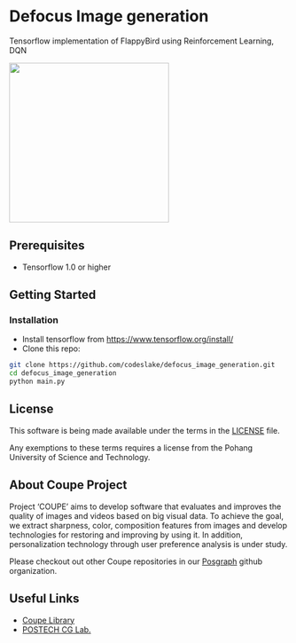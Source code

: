 
# Defocus Image generation
Tensorflow implementation of FlappyBird using Reinforcement Learning, DQN

<img src="./assets/merged_image.pgn" width="288">

## Prerequisites
-   Tensorflow 1.0 or higher

## Getting Started
### Installation
-   Install tensorflow from https://www.tensorflow.org/install/
-   Clone this repo:
```bash
git clone https://github.com/codeslake/defocus_image_generation.git
cd defocus_image_generation
python main.py
```
## License ##
This software is being made available under the terms in the [LICENSE](LICENSE) file.

Any exemptions to these terms requires a license from the Pohang University of Science and Technology.

## About Coupe Project ##
Project ‘COUPE’ aims to develop software that evaluates and improves the quality of images and videos based on big visual data. To achieve the goal, we extract sharpness, color, composition features from images and develop technologies for restoring and improving by using it. In addition, personalization technology through user preference analysis is under study.  
    
Please checkout out other Coupe repositories in our [Posgraph](https://github.com/posgraph) github organization.

## Useful Links ##
* [Coupe Library](http://coupe.postech.ac.kr/)
* [POSTECH CG Lab.](http://cg.postech.ac.kr/)
